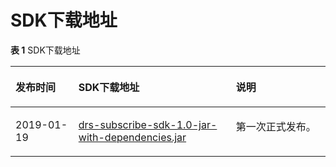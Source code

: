 # SDK下载地址<a name="drs_15_0008"></a>

**表 1**  SDK下载地址

<a name="table6514268587"></a>
<table><thead align="left"><tr id="row145149645814"><th class="cellrowborder" valign="top" width="20%" id="mcps1.2.4.1.1"><p id="p921913705814"><a name="p921913705814"></a><a name="p921913705814"></a><strong id="b189851757105815"><a name="b189851757105815"></a><a name="b189851757105815"></a>发布时间</strong></p>
</th>
<th class="cellrowborder" valign="top" width="50%" id="mcps1.2.4.1.2"><p id="p451412695819"><a name="p451412695819"></a><a name="p451412695819"></a><strong id="b09851257135812"><a name="b09851257135812"></a><a name="b09851257135812"></a>SDK下载地址</strong></p>
</th>
<th class="cellrowborder" valign="top" width="30%" id="mcps1.2.4.1.3"><p id="p551416695816"><a name="p551416695816"></a><a name="p551416695816"></a><strong id="b19985145716587"><a name="b19985145716587"></a><a name="b19985145716587"></a>说明</strong></p>
</th>
</tr>
</thead>
<tbody><tr id="row05141262589"><td class="cellrowborder" valign="top" width="20%" headers="mcps1.2.4.1.1 "><p id="p102191037105815"><a name="p102191037105815"></a><a name="p102191037105815"></a>2019-01-19</p>
</td>
<td class="cellrowborder" valign="top" width="50%" headers="mcps1.2.4.1.2 "><p id="p446317221562"><a name="p446317221562"></a><a name="p446317221562"></a><a href="https://res-static.hc-cdn.cn/cloudbu-site/china/zh-cn/zhuchenlu/drs-subscribe-sdk-1.0-jar-with-dependencies.jar" target="_blank" rel="noopener noreferrer">drs-subscribe-sdk-1.0-jar-with-dependencies.jar</a></p>
</td>
<td class="cellrowborder" valign="top" width="30%" headers="mcps1.2.4.1.3 "><p id="p65141469588"><a name="p65141469588"></a><a name="p65141469588"></a>第一次正式发布。</p>
</td>
</tr>
</tbody>
</table>

